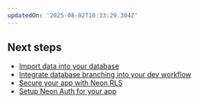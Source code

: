 ```yaml
---
updatedOn: '2025-08-02T10:33:29.304Z'
---
```


## Next steps

- [Import data into your database](/docs/import/migrate-intro)
- [Integrate database branching into your dev workflow](/docs/get-started/workflow-primer)
- [Secure your app with Neon RLS](/docs/guides/neon-rls)
- [Setup Neon Auth for your app](/docs/guides/neon-auth)
